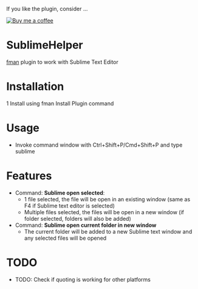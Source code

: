 If you like the plugin, consider ...

[![Buy me a coffee][buymeacoffee-shield]][buymeacoffee]



# SublimeHelper
[fman](https://fman.io) plugin to work with Sublime Text Editor

# Installation
1 Install using fman Install Plugin command


# Usage
* Invoke command window with Ctrl+Shift+P/Cmd+Shift+P and type sublime

# Features
* Command: **Sublime open selected**:
  * 1 file selected, the file will be open in an existing window (same as F4 if Sublime text editor is selected)
  * Multiple files selected, the files will be open in a new window (if folder selected, folders will also be added)
* Command: **Sublime open current folder in new window**
  * The current folder will be added to a new Sublime text window and any selected files will be opened



# TODO
* TODO: Check if quoting is working for other platforms


[buymeacoffee-shield]: https://www.buymeacoffee.com/assets/img/guidelines/download-assets-sm-2.svg
[buymeacoffee]: https://www.buymeacoffee.com/4DGUZ2NoO
